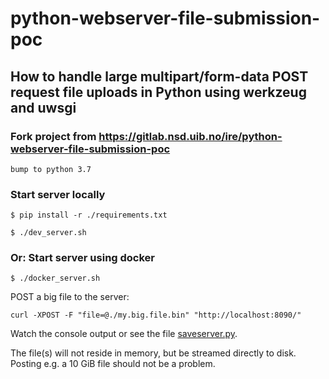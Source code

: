 # python-webserver-file-submission-poc

## How to handle large multipart/form-data POST request file uploads in Python using werkzeug and uwsgi

### Fork project from https://gitlab.nsd.uib.no/ire/python-webserver-file-submission-poc 

	bump to python 3.7

### Start server locally

    $ pip install -r ./requirements.txt

    $ ./dev_server.sh

### Or: Start server using docker

    $ ./docker_server.sh

POST a big file to the server:

    curl -XPOST -F "file=@./my.big.file.bin" "http://localhost:8090/"

Watch the console output or see the file [saveserver.py](saveserver.py).

The file(s) will not reside in memory, but be streamed directly to disk.
Posting e.g. a 10 GiB file should not be a problem.
